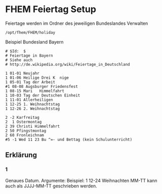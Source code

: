 # FHEM Feiertag Setup

Feiertage werden im Ordner des jeweiligen Bundeslandes Verwalten
```
/opt/fhem/FHEM/holiday
```
Beispiel Bundesland Bayern
```
# $Id:  $
# Feiertage in Bayern
# Siehe auch
# http://de.wikipedia.org/wiki/Feiertage_in_Deutschland

1 01-01 Neujahr
1 01-06 Heilige Drei K  nige
1 05-01 Tag der Arbeit
#1 08-08 Augsburger Friedensfest
1 08-15 Mari   Himmelfahrt
1 10-03 Tag der Deutschen Einheit
1 11-01 Allerheiligen
1 12-25 1. Weihnachtstag
1 12-26 2. Weihnachtstag

2 -2 Karfreitag
2  1 Ostermontag
2 39 Christi Himmelfahrt
2 50 Pfingstmontag
2 60 Fronleichnam
#5 -1 Wed 11 23 Bu ^=- und Bettag (kein Schulunterricht)
```
## Erklärung
### 1
Genaues Datum. Argumente: <MM-TT> <Feiertagsname>
Beispiel: 1 12-24 Weihnachten
MM-TT kann auch als JJJJ-MM-TT geschrieben werden.
